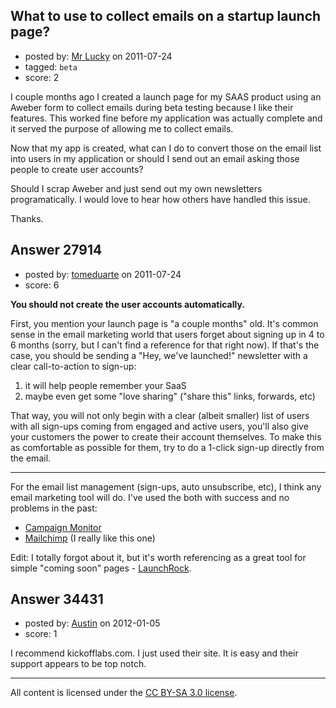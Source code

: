 ## What to use to collect emails on a startup launch page?

- posted by: [Mr Lucky](https://stackexchange.com/users/-1/12205-mr-lucky) on 2011-07-24
- tagged: `beta`
- score: 2

I couple months ago I created a launch page for my SAAS product using an Aweber form to collect emails during beta testing because I like their features. This worked fine before my application was actually complete and it served the purpose of allowing me to collect emails. 

Now that my app is created, what can I do to convert those on the email list into users in my application or should I send out an email asking those people to create user accounts?

Should I scrap Aweber and just send out my own newsletters programatically. I would love to hear how others have handled this issue. 

Thanks.


## Answer 27914

- posted by: [tomeduarte](https://stackexchange.com/users/-1/6408-tomeduarte) on 2011-07-24
- score: 6

<p><strong>You should not create the user accounts automatically.</strong></p>

<p>First, you mention your launch page is "a couple months" old. It's common sense in the email marketing world that users forget about signing up in 4 to 6 months (sorry, but I can't find a reference for that right now). If that's the case, you should be sending a "Hey, we've launched!" newsletter with a clear call-to-action to sign-up:</p>

<ol>
<li>it will help people remember your SaaS</li>
<li>maybe even get some "love sharing" ("share this" links, forwards, etc)</li>
</ol>

<p>That way, you will not only begin with a clear (albeit smaller) list of users with all sign-ups coming from engaged and active users, you'll also give your customers the power to create their account themselves. To make this as comfortable as possible for them, try to do a 1-click sign-up directly from the email.</p>

<hr>

<p>For the email list management (sign-ups, auto unsubscribe, etc), I think any email marketing tool will do. I've used the both with success and no problems in the past:</p>

<ul>
<li><a href="http://www.campaignmonitor.com/" rel="nofollow">Campaign Monitor</a></li>
<li><a href="http://www.mailchimp.com" rel="nofollow">Mailchimp</a> (I really like this one)</li>
</ul>

<p>Edit: I totally forgot about it, but it's worth referencing as a great tool for simple "coming soon" pages - <a href="http://launchrock.com/" rel="nofollow">LaunchRock</a>.</p>



## Answer 34431

- posted by: [Austin](https://stackexchange.com/users/-1/15415-austin) on 2012-01-05
- score: 1

I recommend kickofflabs.com.  I just used their site. It is easy and their support appears to be top notch.



---

All content is licensed under the [CC BY-SA 3.0 license](https://creativecommons.org/licenses/by-sa/3.0/).
